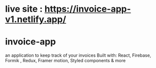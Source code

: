 # live site : https://invoice-app-v1.netlify.app/
# invoice-app
an application to keep track of your invoices
Built with:
React, Firebase, Formik , Redux, Framer motion, Styled components & more
